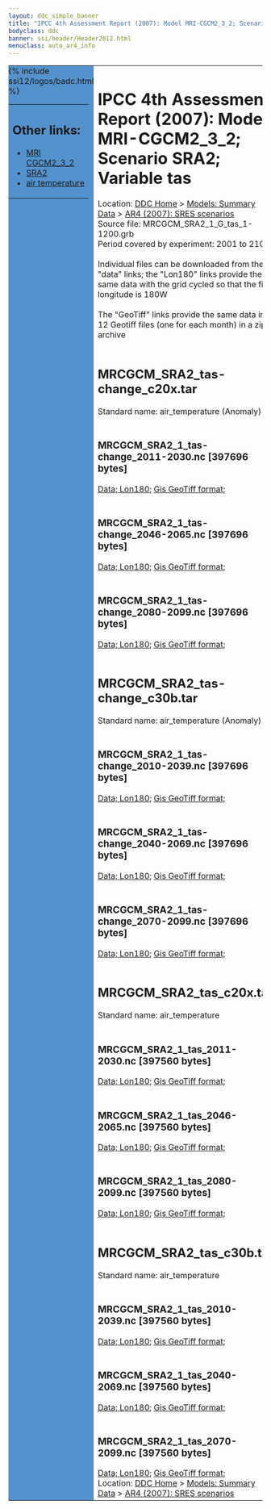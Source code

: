 ```yaml
---
layout: ddc_simple_banner
title: "IPCC 4th Assessment Report (2007): Model MRI-CGCM2_3_2; Scenario SRA2; Variable tas"
bodyclass: ddc
banner: ssi/header/Header2012.html
menuclass: auto_ar4_info
---
```



<table width="100%" border="0" cellspacing="0" cellpadding="0" style="border-collapse: collapse;">
<tr style="margin:0;padding:0;border:0;">
<td style="margin:0;padding:0;border:0;height:1pt;width:150pt;background:#5492CD;" valign="top" >

<div id="lh-col2" class="auto_ar4_info">
<table class="menumain" bgcolor="#5492CD" cellspacing="0" width="100%" border="0">
<tr><td>
<h2> Other links:</h2>
<ul>
<li><a href="/auto/ar4/model-MRI-CGCM2_3_2.html">MRI<br/>CGCM2_3_2</a></li>
<li><a href="/auto/ar4/scenario-SRA2.html">SRA2</a></li>
<li><a href="/auto/ar4/var-air_temperature.html">air temperature</a></li>
</ul>
</td></tr>
{% include ssi12/logos/badc.html %}
</table>
</div>
</td>
<td><h1>IPCC 4th Assessment Report (2007): Model MRI-CGCM2_3_2; Scenario SRA2; Variable tas</h1>

<!-- Breadcrumb1 -->
<div id="breadcrumb1" align="left">
Location: <a href="/index.html">DDC Home</a> > <a href="/sim/gcm_clim/">Models: Summary Data</a>
> <a href="/sim/gcm_clim/SRES_AR4/index.html">AR4 (2007): SRES scenarios</a>
</div>
<!-- End of Breadcrumb1 -->Source file: MRCGCM_SRA2_1_G_tas_1-1200.grb
<br/>
Period covered by experiment: 2001 to 2100<br/>
<br/>Individual files can be downloaded from the "data" links; the "Lon180" links provide the same data
         with the grid cycled so that the first longitude is 180W<br/>
<br/>The "GeoTiff" links provide the same data in 12 Geotiff files (one for each month)
          in a zip archive<br/>
<br/><h2>MRCGCM_SRA2_tas-change_c20x.tar</h2>
Standard name: air_temperature (Anomaly)<br>
<br/><h3>MRCGCM_SRA2_1_tas-change_2011-2030.nc [397696 bytes]</h3>
<a href="http://apps.ipcc-data.org/cgi-bin/downl/ar4_nc/tas/MRCGCM_SRA2_1_tas-change_2011-2030.nc">Data; </a><a href="http://apps.ipcc-data.org/cgi-bin/downl/ar4_nc/tas/MRCGCM_SRA2_1_tas-change_2011-2030.cyto180.nc"> Lon180</a>; <a href="/cgi-bin/downl/ar4_tif/tas/MRCGCM_SRA2_1_tas-change_2011-2030.zip">Gis GeoTiff format; </a><br/>
<br/><h3>MRCGCM_SRA2_1_tas-change_2046-2065.nc [397696 bytes]</h3>
<a href="http://apps.ipcc-data.org/cgi-bin/downl/ar4_nc/tas/MRCGCM_SRA2_1_tas-change_2046-2065.nc">Data; </a><a href="http://apps.ipcc-data.org/cgi-bin/downl/ar4_nc/tas/MRCGCM_SRA2_1_tas-change_2046-2065.cyto180.nc"> Lon180</a>; <a href="/cgi-bin/downl/ar4_tif/tas/MRCGCM_SRA2_1_tas-change_2046-2065.zip">Gis GeoTiff format; </a><br/>
<br/><h3>MRCGCM_SRA2_1_tas-change_2080-2099.nc [397696 bytes]</h3>
<a href="http://apps.ipcc-data.org/cgi-bin/downl/ar4_nc/tas/MRCGCM_SRA2_1_tas-change_2080-2099.nc">Data; </a><a href="http://apps.ipcc-data.org/cgi-bin/downl/ar4_nc/tas/MRCGCM_SRA2_1_tas-change_2080-2099.cyto180.nc"> Lon180</a>; <a href="/cgi-bin/downl/ar4_tif/tas/MRCGCM_SRA2_1_tas-change_2080-2099.zip">Gis GeoTiff format; </a><br/>
<br/><h2>MRCGCM_SRA2_tas-change_c30b.tar</h2>
Standard name: air_temperature (Anomaly)<br>
<br/><h3>MRCGCM_SRA2_1_tas-change_2010-2039.nc [397696 bytes]</h3>
<a href="http://apps.ipcc-data.org/cgi-bin/downl/ar4_nc/tas/MRCGCM_SRA2_1_tas-change_2010-2039.nc">Data; </a><a href="http://apps.ipcc-data.org/cgi-bin/downl/ar4_nc/tas/MRCGCM_SRA2_1_tas-change_2010-2039.cyto180.nc"> Lon180</a>; <a href="/cgi-bin/downl/ar4_tif/tas/MRCGCM_SRA2_1_tas-change_2010-2039.zip">Gis GeoTiff format; </a><br/>
<br/><h3>MRCGCM_SRA2_1_tas-change_2040-2069.nc [397696 bytes]</h3>
<a href="http://apps.ipcc-data.org/cgi-bin/downl/ar4_nc/tas/MRCGCM_SRA2_1_tas-change_2040-2069.nc">Data; </a><a href="http://apps.ipcc-data.org/cgi-bin/downl/ar4_nc/tas/MRCGCM_SRA2_1_tas-change_2040-2069.cyto180.nc"> Lon180</a>; <a href="/cgi-bin/downl/ar4_tif/tas/MRCGCM_SRA2_1_tas-change_2040-2069.zip">Gis GeoTiff format; </a><br/>
<br/><h3>MRCGCM_SRA2_1_tas-change_2070-2099.nc [397696 bytes]</h3>
<a href="http://apps.ipcc-data.org/cgi-bin/downl/ar4_nc/tas/MRCGCM_SRA2_1_tas-change_2070-2099.nc">Data; </a><a href="http://apps.ipcc-data.org/cgi-bin/downl/ar4_nc/tas/MRCGCM_SRA2_1_tas-change_2070-2099.cyto180.nc"> Lon180</a>; <a href="/cgi-bin/downl/ar4_tif/tas/MRCGCM_SRA2_1_tas-change_2070-2099.zip">Gis GeoTiff format; </a><br/>
<br/><h2>MRCGCM_SRA2_tas_c20x.tar</h2>
Standard name: air_temperature<br>
<br/><h3>MRCGCM_SRA2_1_tas_2011-2030.nc [397560 bytes]</h3>
<a href="http://apps.ipcc-data.org/cgi-bin/downl/ar4_nc/tas/MRCGCM_SRA2_1_tas_2011-2030.nc">Data; </a><a href="http://apps.ipcc-data.org/cgi-bin/downl/ar4_nc/tas/MRCGCM_SRA2_1_tas_2011-2030.cyto180.nc"> Lon180</a>; <a href="/cgi-bin/downl/ar4_tif/tas/MRCGCM_SRA2_1_tas_2011-2030.zip">Gis GeoTiff format; </a><br/>
<br/><h3>MRCGCM_SRA2_1_tas_2046-2065.nc [397560 bytes]</h3>
<a href="http://apps.ipcc-data.org/cgi-bin/downl/ar4_nc/tas/MRCGCM_SRA2_1_tas_2046-2065.nc">Data; </a><a href="http://apps.ipcc-data.org/cgi-bin/downl/ar4_nc/tas/MRCGCM_SRA2_1_tas_2046-2065.cyto180.nc"> Lon180</a>; <a href="/cgi-bin/downl/ar4_tif/tas/MRCGCM_SRA2_1_tas_2046-2065.zip">Gis GeoTiff format; </a><br/>
<br/><h3>MRCGCM_SRA2_1_tas_2080-2099.nc [397560 bytes]</h3>
<a href="http://apps.ipcc-data.org/cgi-bin/downl/ar4_nc/tas/MRCGCM_SRA2_1_tas_2080-2099.nc">Data; </a><a href="http://apps.ipcc-data.org/cgi-bin/downl/ar4_nc/tas/MRCGCM_SRA2_1_tas_2080-2099.cyto180.nc"> Lon180</a>; <a href="/cgi-bin/downl/ar4_tif/tas/MRCGCM_SRA2_1_tas_2080-2099.zip">Gis GeoTiff format; </a><br/>
<br/><h2>MRCGCM_SRA2_tas_c30b.tar</h2>
Standard name: air_temperature<br>
<br/><h3>MRCGCM_SRA2_1_tas_2010-2039.nc [397560 bytes]</h3>
<a href="http://apps.ipcc-data.org/cgi-bin/downl/ar4_nc/tas/MRCGCM_SRA2_1_tas_2010-2039.nc">Data; </a><a href="http://apps.ipcc-data.org/cgi-bin/downl/ar4_nc/tas/MRCGCM_SRA2_1_tas_2010-2039.cyto180.nc"> Lon180</a>; <a href="/cgi-bin/downl/ar4_tif/tas/MRCGCM_SRA2_1_tas_2010-2039.zip">Gis GeoTiff format; </a><br/>
<br/><h3>MRCGCM_SRA2_1_tas_2040-2069.nc [397560 bytes]</h3>
<a href="http://apps.ipcc-data.org/cgi-bin/downl/ar4_nc/tas/MRCGCM_SRA2_1_tas_2040-2069.nc">Data; </a><a href="http://apps.ipcc-data.org/cgi-bin/downl/ar4_nc/tas/MRCGCM_SRA2_1_tas_2040-2069.cyto180.nc"> Lon180</a>; <a href="/cgi-bin/downl/ar4_tif/tas/MRCGCM_SRA2_1_tas_2040-2069.zip">Gis GeoTiff format; </a><br/>
<br/><h3>MRCGCM_SRA2_1_tas_2070-2099.nc [397560 bytes]</h3>
<a href="http://apps.ipcc-data.org/cgi-bin/downl/ar4_nc/tas/MRCGCM_SRA2_1_tas_2070-2099.nc">Data; </a><a href="http://apps.ipcc-data.org/cgi-bin/downl/ar4_nc/tas/MRCGCM_SRA2_1_tas_2070-2099.cyto180.nc"> Lon180</a>; <a href="/cgi-bin/downl/ar4_tif/tas/MRCGCM_SRA2_1_tas_2070-2099.zip">Gis GeoTiff format; </a><br/>
<!-- Breadcrumb2 -->
<div id="breadcrumb2" align="left">
Location: <a href="/index.html">DDC Home</a> > <a href="/sim/gcm_clim/">Models: Summary Data</a>
> <a href="/sim/gcm_clim/SRES_AR4/index.html">AR4 (2007): SRES scenarios</a>
</div>
<!-- End of Breadcrumb2 --></td></tr></table>
